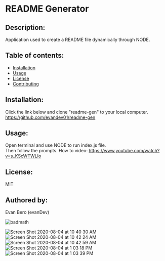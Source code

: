 # README Generator
  ## Description:
  Application used to create a README file dynamically through NODE.
 
  
  ## Table of contents:
  * [Installation](#installation)
  * [Usage](#usage)
  * [License](#license)
  * [Contributing](#authored-by)

  ## Installation:
  Click the link below and clone "readme-gen" to your local computer.
  https://github.com/evandev01/readme-gen
   

  ## Usage:
   Open terminal and use NODE to run index.js file.   
     Then follow the prompts. 
  How to video: https://www.youtube.com/watch?v=s_KScWTWLIo

  ## License:
   MIT

  ## Authored by:
  Evan Bero (evanDev)

 ![badmath](https://img.shields.io/github/languages/top/nielsenjared/badmath)
 

![Screen Shot 2020-08-04 at 10 40 30 AM](https://user-images.githubusercontent.com/63209633/89322450-3995c380-d652-11ea-9b2a-eb7a44119b11.png)
![Screen Shot 2020-08-04 at 10 42 24 AM](https://user-images.githubusercontent.com/63209633/89322449-38fd2d00-d652-11ea-968d-e0b1d767187c.png)
![Screen Shot 2020-08-04 at 10 42 59 AM](https://user-images.githubusercontent.com/63209633/89322445-38649680-d652-11ea-893f-cb9f0a0a342d.png)
![Screen Shot 2020-08-04 at 1 03 18 PM](https://user-images.githubusercontent.com/63209633/89322962-0acc1d00-d653-11ea-8bf2-b0bf430a5d01.png)
![Screen Shot 2020-08-04 at 1 03 39 PM](https://user-images.githubusercontent.com/63209633/89322967-0bfd4a00-d653-11ea-8fbc-e2e867ad60ac.png)
